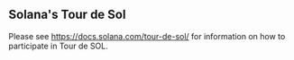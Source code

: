 ## Solana's Tour de Sol
Please see https://docs.solana.com/tour-de-sol/ for information on how to
participate in Tour de SOL.
